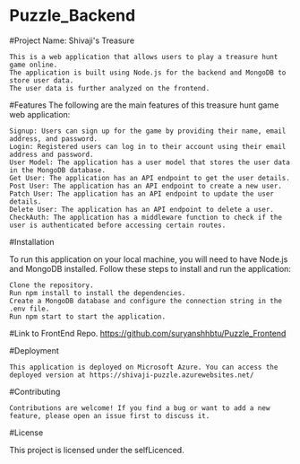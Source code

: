 # Puzzle_Backend


#Project Name: Shivaji's Treasure

    This is a web application that allows users to play a treasure hunt game online. 
    The application is built using Node.js for the backend and MongoDB to store user data. 
    The user data is further analyzed on the frontend.

#Features
  The following are the main features of this treasure hunt game web application:

    Signup: Users can sign up for the game by providing their name, email address, and password.
    Login: Registered users can log in to their account using their email address and password.
    User Model: The application has a user model that stores the user data in the MongoDB database.
    Get User: The application has an API endpoint to get the user details.
    Post User: The application has an API endpoint to create a new user.
    Patch User: The application has an API endpoint to update the user details.
    Delete User: The application has an API endpoint to delete a user.
    CheckAuth: The application has a middleware function to check if the user is authenticated before accessing certain routes.
    
#Installation

  To run this application on your local machine, you will need to have Node.js and MongoDB installed. Follow these steps to install and run the application:

    Clone the repository.
    Run npm install to install the dependencies.
    Create a MongoDB database and configure the connection string in the .env file.
    Run npm start to start the application.
    
 #Link to FrontEnd Repo. 
    https://github.com/suryanshhbtu/Puzzle_Frontend
    
#Deployment

    This application is deployed on Microsoft Azure. You can access the deployed version at https://shivaji-puzzle.azurewebsites.net/
    
#Contributing

    Contributions are welcome! If you find a bug or want to add a new feature, please open an issue first to discuss it.
    
#License

This project is licensed under the selfLicenced.
